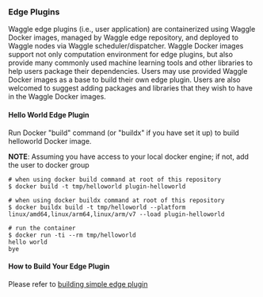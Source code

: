 ### Edge Plugins

Waggle edge plugins (i.e., user application) are containerized using Waggle Docker images, managed by Waggle edge repository, and deployed to Waggle nodes via Waggle scheduler/dispatcher. Waggle Docker images support not only computation environment for edge plugins, but also provide many commonly used machine learning tools and other libraries to help users package their dependencies. Users may use provided Waggle Docker images as a base to build their own edge plugin. Users are also welcomed to suggest adding packages and libraries that they wish to have in the Waggle Docker images.

#### Hello World Edge Plugin

Run Docker "build" command (or "buildx" if you have set it up) to build helloworld Docker image.

__NOTE__: Assuming you have access to your local docker engine; if not, add the user to docker group

```
# when using docker build command at root of this repository
$ docker build -t tmp/helloworld plugin-helloworld

# when using docker buildx command at root of this repository
$ docker buildx build -t tmp/helloworld --platform linux/amd64,linux/arm64,linux/arm/v7 --load plugin-helloworld

# run the container
$ docker run -ti --rm tmp/helloworld
hello world
bye
```

#### How to Build Your Edge Plugin

Please refer to [building simple edge plugin](plugin-simple/README.md)

